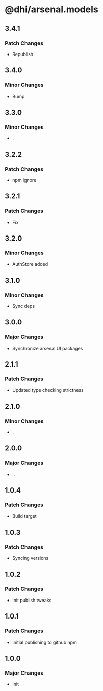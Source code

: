 # @dhi/arsenal.models

## 3.4.1

### Patch Changes

- Republish

## 3.4.0

### Minor Changes

- Bump

## 3.3.0

### Minor Changes

- .

## 3.2.2

### Patch Changes

- npm ignore

## 3.2.1

### Patch Changes

- Fix

## 3.2.0

### Minor Changes

- AuthStore added

## 3.1.0

### Minor Changes

- Sync deps

## 3.0.0

### Major Changes

- Synchronize arsenal UI packages

## 2.1.1

### Patch Changes

- Updated type checking strictness

## 2.1.0

### Minor Changes

- .

## 2.0.0

### Major Changes

- ..

## 1.0.4

### Patch Changes

- Build target

## 1.0.3

### Patch Changes

- Syncing versions

## 1.0.2

### Patch Changes

- Init publish tweaks

## 1.0.1

### Patch Changes

- Initial publishing to github npm

## 1.0.0

### Major Changes

- Init
